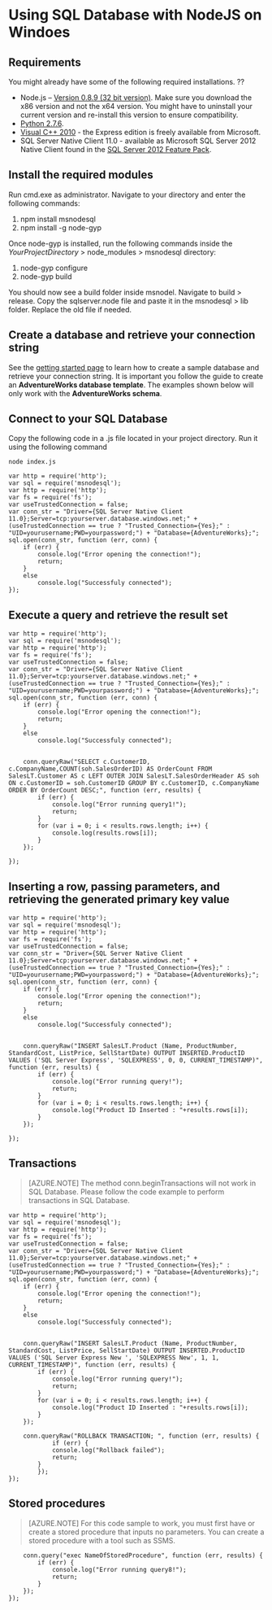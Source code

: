 <properties 
	pageTitle="Connect to SQL Database by using NodeJS with msnodesql on Windows" 
	description="Give a code sample you can use to connect to Azure SQL Database."
	services="sql-database" 
	documentationCenter="" 
	authors="meet-bhagdev" 
	manager="jeffreyg" 
	editor=""/>


<tags 
	ms.service="sql-database" 
	ms.workload="sql-database" 
	ms.tgt_pltfrm="na" 
	ms.devlang="nodejs" 
	ms.topic="article" 
	ms.date="04/13/2015" 
	ms.author="mebha"/>


# Using SQL Database with NodeJS on Windoes


## Requirements


You might already have some of the following required installations. ??


-  Node.js – [Version 0.8.9 (32 bit version)](http://blog.nodejs.org/2012/09/11/node-v0-8-9-stable/).  Make sure you download the x86 version and not the x64 version. You might have to uninstall your current version and re-install this version to ensure compatibility.
- [Python 2.7.6](https://www.python.org/download/releases/2.7.6/).
- [Visual C++ 2010](https://app.vssps.visualstudio.com/profile/review?download=true&family=VisualStudioCExpress&release=VisualStudio2010&type=web&slcid=0x409&context=eyJwZSI6MSwicGMiOjEsImljIjoxLCJhbyI6MCwiYW0iOjEsIm9wIjpudWxsLCJhZCI6bnVsbCwiZmEiOjAsImF1IjpudWxsLCJjdiI6OTY4OTg2MzU1LCJmcyI6MCwic3UiOjAsImVyIjoxfQ2) - the Express edition is freely available from Microsoft.
- SQL Server Native Client 11.0 - available as Microsoft SQL Server 2012 Native Client found in the [SQL Server 2012 Feature Pack](http://www.microsoft.com/en-us/download/details.aspx?id=29065).



## Install the required modules
Run cmd.exe as administrator. Navigate to your directory and enter the following commands:


1. npm install msnodesql
2. npm install -g node-gyp


Once node-gyp is installed, run the following commands inside the *YourProjectDirectory* > node_modules > msnodesql directory:


1. node-gyp configure 
2. node-gyp build


You should now see a build folder inside msnodel. Navigate to build > release. Copy the sqlserver.node file and paste it in the msnodesql > lib folder. Replace the old file if needed.


## Create a database and retrieve your connection string
 
See the [getting started page](http://example.com/) to learn how to create a sample database and retrieve your connection string. It is important you follow the guide to create an **AdventureWorks database template**. The examples shown below will only work with the **AdventureWorks schema**. 


## Connect to your SQL Database


Copy the following code in a .js file located in your project directory. Run it using the following command
	
	
	node index.js
	
	var http = require('http');
	var sql = require('msnodesql');
	var http = require('http');
	var fs = require('fs');
	var useTrustedConnection = false;
	var conn_str = "Driver={SQL Server Native Client 11.0};Server=tcp:yourserver.database.windows.net;" + (useTrustedConnection == true ? "Trusted_Connection={Yes};" : "UID=yourusername;PWD=yourpassword;") + "Database={AdventureWorks};";
	sql.open(conn_str, function (err, conn) {
	    if (err) {
	        console.log("Error opening the connection!");
	        return;
	    }
	    else
	        console.log("Successfuly connected");
	});	
	
	
## Execute a query and retrieve the result set

	var http = require('http');
	var sql = require('msnodesql');
	var http = require('http');
	var fs = require('fs');
	var useTrustedConnection = false;
	var conn_str = "Driver={SQL Server Native Client 11.0};Server=tcp:yourserver.database.windows.net;" + (useTrustedConnection == true ? "Trusted_Connection={Yes};" : "UID=yourusername;PWD=yourpassword;") + "Database={AdventureWorks};";
	sql.open(conn_str, function (err, conn) {
	    if (err) {
	        console.log("Error opening the connection!");
	        return;
	    }
	    else
	        console.log("Successfuly connected");
	
	
	    conn.queryRaw("SELECT c.CustomerID, c.CompanyName,COUNT(soh.SalesOrderID) AS OrderCount FROM SalesLT.Customer AS c LEFT OUTER JOIN SalesLT.SalesOrderHeader AS soh ON c.CustomerID = soh.CustomerID GROUP BY c.CustomerID, c.CompanyName ORDER BY OrderCount DESC;", function (err, results) {
	        if (err) {
	            console.log("Error running query1!");
	            return;
	        }
	        for (var i = 0; i < results.rows.length; i++) {
	            console.log(results.rows[i]);
	        }
	    });
	   
	});

## Inserting a row, passing parameters, and retrieving the generated primary key value


	var http = require('http');
	var sql = require('msnodesql');
	var http = require('http');
	var fs = require('fs');
	var useTrustedConnection = false;
	var conn_str = "Driver={SQL Server Native Client 11.0};Server=tcp:yourserver.database.windows.net;" + (useTrustedConnection == true ? "Trusted_Connection={Yes};" : "UID=yourusername;PWD=yourpassword;") + "Database={AdventureWorks};";
	sql.open(conn_str, function (err, conn) {
	    if (err) {
	        console.log("Error opening the connection!");
	        return;
	    }
	    else
	        console.log("Successfuly connected");
	
	
	    conn.queryRaw("INSERT SalesLT.Product (Name, ProductNumber, StandardCost, ListPrice, SellStartDate) OUTPUT INSERTED.ProductID VALUES ('SQL Server Express', 'SQLEXPRESS', 0, 0, CURRENT_TIMESTAMP)", function (err, results) {
	        if (err) {
	            console.log("Error running query!");
	            return;
	        }
	        for (var i = 0; i < results.rows.length; i++) {
	            console.log("Product ID Inserted : "+results.rows[i]);
	        }
	    });
	   
	});
	
## Transactions
	
	
> [AZURE.NOTE] The method conn.beginTransactions will not work in SQL Database. Please follow the code example to perform transactions in SQL Database.
	
	var http = require('http');
	var sql = require('msnodesql');
	var http = require('http');
	var fs = require('fs');
	var useTrustedConnection = false;
	var conn_str = "Driver={SQL Server Native Client 11.0};Server=tcp:yourserver.database.windows.net;" + (useTrustedConnection == true ? "Trusted_Connection={Yes};" : "UID=yourusername;PWD=yourpassword;") + "Database={AdventureWorks};";
	sql.open(conn_str, function (err, conn) {
	    if (err) {
	        console.log("Error opening the connection!");
	        return;
	    }
	    else
	        console.log("Successfuly connected");
	
	
	    conn.queryRaw("INSERT SalesLT.Product (Name, ProductNumber, StandardCost, ListPrice, SellStartDate) OUTPUT INSERTED.ProductID VALUES ('SQL Server Express New ', 'SQLEXPRESS New', 1, 1, CURRENT_TIMESTAMP)", function (err, results) {
	        if (err) {
	            console.log("Error running query!");
	            return;
	        }
	        for (var i = 0; i < results.rows.length; i++) {
	            console.log("Product ID Inserted : "+results.rows[i]);
	        }
	    });
	    
	    conn.queryRaw("ROLLBACK TRANSACTION; ", function (err, results) {
            	if (err) {
        		console.log("Rollback failed");
        		return;
        	}
    	    });
	});
	
	
## Stored procedures
	
	
> [AZURE.NOTE] For this code sample to work, you must first have or create a stored procedure that inputs no parameters. You can create a stored procedure with a tool such as SSMS.
	
	
		conn.query("exec NameOfStoredProcedure", function (err, results) {
			if (err) {
				console.log("Error running query8!");
				return;
			}
		});
	});

	
